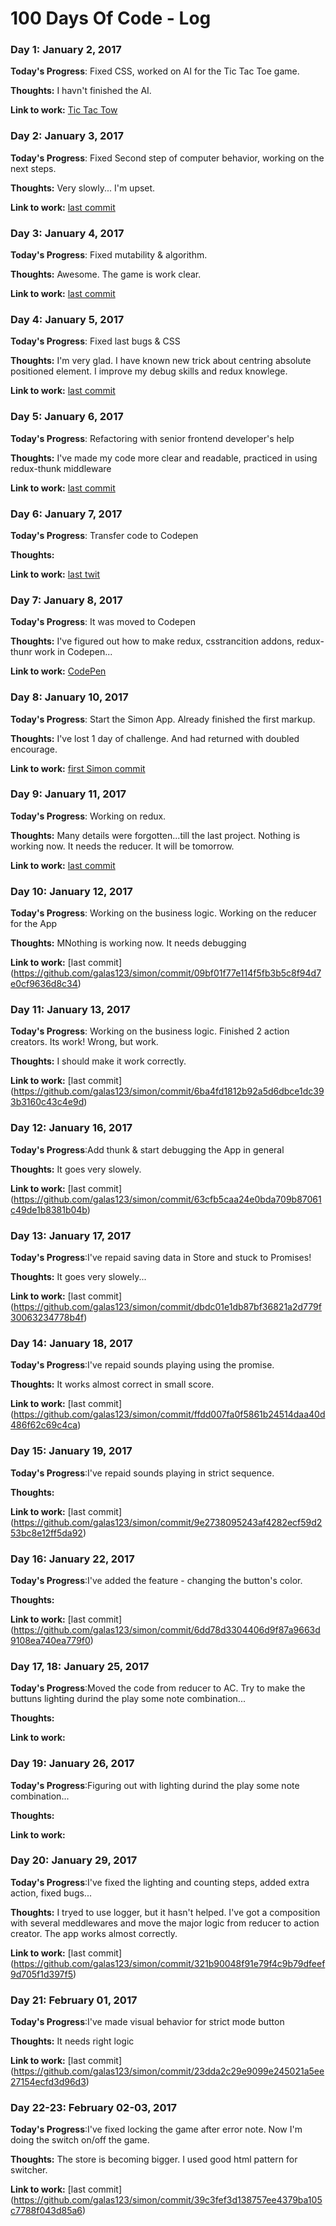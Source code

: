 # 100 Days Of Code - Log

### Day 1: January 2, 2017 

**Today's Progress**: Fixed CSS, worked on AI for the Tic Tac Toe game.

**Thoughts:** I havn't finished the AI.

**Link to work:** [Tic Tac Tow](https://github.com/galas123/TicTacToe/commit/59ffc9a6bb15ce067389141ef84bd5e5e6a12c8f)

### Day 2: January 3, 2017 

**Today's Progress**: Fixed Second step of computer behavior, working on the next steps.

**Thoughts:** Very slowly... I'm upset.

**Link to work:** [last commit](https://github.com/galas123/TicTacToe/commit/a8d05a14158ca55f070102a48f15a9a85a3b1b77)

### Day 3: January 4, 2017 

**Today's Progress**: Fixed mutability & algorithm.

**Thoughts:** Awesome. The game is work clear. 

**Link to work:** [last commit](https://github.com/galas123/TicTacToe/commit/ce66b784fd4b02e51f7fb03e02cc6d491d21f669)

### Day 4: January 5, 2017 

**Today's Progress**: Fixed last bugs & CSS

**Thoughts:** I'm very glad. I have known new trick about centring absolute positioned element. I improve my debug skills and redux knowlege. 

**Link to work:** [last commit](https://github.com/galas123/TicTacToe/commit/53ca1b2f276356fca664e5b7d08b3dee7b9930ef)

### Day 5: January 6, 2017 

**Today's Progress**: Refactoring with senior frontend developer's help

**Thoughts:** I've made my code more clear and readable, practiced in using redux-thunk middleware

**Link to work:** [last commit](https://github.com/galas123/TicTacToe/commit/f9c0d3bd272ab97c667aa2d135c4002f07fb5352)

### Day 6: January 7, 2017 

**Today's Progress**: Transfer code to Codepen

**Thoughts:** 

**Link to work:** [last twit](https://twitter.com/feya__s/status/818061927909826560)

### Day 7: January 8, 2017 

**Today's Progress**: It was moved to Codepen

**Thoughts:** I've figured out how to make redux, csstrancition addons, redux-thunr work in Codepen... 

**Link to work:** [CodePen](http://codepen.io/galas123/pen/wgaRrN)

### Day 8: January 10, 2017 

**Today's Progress**: Start the Simon App. Already finished the first markup.

**Thoughts:** I've lost 1 day of challenge. And had returned with doubled encourage. 

**Link to work:** [first Simon commit](https://github.com/galas123/simon/commit/29404ee198d927fe0c41fcd9fac9cfd09bdae698)

### Day 9: January 11, 2017 

**Today's Progress**: Working on redux.

**Thoughts:** Many details were forgotten...till the last project. Nothing is working now. It needs the reducer. It will be tomorrow.

**Link to work:** [last commit](https://github.com/galas123/simon/commit/85f67bb75ee84ed9b8724c2f3a675b81a78163ce)

### Day 10: January 12, 2017 

**Today's Progress**: Working on the business logic. Working on the reducer for the App

**Thoughts:** MNothing is working now. It needs debugging

**Link to work:** [last commit] (https://github.com/galas123/simon/commit/09bf01f77e114f5fb3b5c8f94d7e0cf9636d8c34)

### Day 11: January 13, 2017 

**Today's Progress**: Working on the business logic. Finished 2 action creators. Its work! Wrong, but work.

**Thoughts:** I should make it work correctly.

**Link to work:** [last commit] (https://github.com/galas123/simon/commit/6ba4fd1812b92a5d6dbce1dc393b3160c43c4e9d)

### Day 12: January 16, 2017 

**Today's Progress**:Add thunk & start debugging the App in general

**Thoughts:** It goes very slowely.

**Link to work:** [last commit] (https://github.com/galas123/simon/commit/63cfb5caa24e0bda709b87061c49de1b8381b04b)

### Day 13: January 17, 2017 

**Today's Progress**:I've repaid saving data in Store and stuck to Promises! 

**Thoughts:** It goes very slowely...

**Link to work:** [last commit] (https://github.com/galas123/simon/commit/dbdc01e1db87bf36821a2d779f30063234778b4f)

### Day 14: January 18, 2017 

**Today's Progress**:I've repaid sounds playing using the promise. 

**Thoughts:** It works almost correct in small score.

**Link to work:** [last commit] (https://github.com/galas123/simon/commit/ffdd007fa0f5861b24514daa40d486f62c69c4ca)

### Day 15: January 19, 2017 

**Today's Progress**:I've repaid sounds playing in strict sequence. 

**Thoughts:** 

**Link to work:** [last commit] (https://github.com/galas123/simon/commit/9e2738095243af4282ecf59d253bc8e12ff5da92)

### Day 16: January 22, 2017 

**Today's Progress**:I've added the feature - changing the button's color. 

**Thoughts:** 

**Link to work:** [last commit] (https://github.com/galas123/simon/commit/6dd78d3304406d9f87a9663d9108ea740ea779f0)

### Day 17, 18: January 25, 2017 

**Today's Progress**:Moved the code from reducer to AC. Try to make the buttuns lighting durind the play some note combination... 

**Thoughts:** 

**Link to work:** 

### Day 19: January 26, 2017 

**Today's Progress**:Figuring out with lighting durind the play some note combination... 

**Thoughts:** 

**Link to work:** 


### Day 20: January 29, 2017 

**Today's Progress**:I've fixed the lighting and counting steps, added extra action, fixed bugs... 

**Thoughts:** I tryed to use logger, but it hasn't helped. I've got a composition with several meddlewares and move the major logic from reducer to action creator.   The app works almost correctly.

**Link to work:** [last commit] (https://github.com/galas123/simon/commit/321b90048f91e79f4c9b79dfeef9d705f1d397f5)

### Day 21: February 01, 2017 

**Today's Progress**:I've made visual behavior for strict mode button 

**Thoughts:** It needs right logic

**Link to work:** [last commit] (https://github.com/galas123/simon/commit/23dda2c29e9099e245021a5ee27154ecfd3d96d3)

### Day 22-23: February 02-03, 2017 

**Today's Progress**:I've fixed locking the game after error note. Now I'm doing the switch on/off the game.

**Thoughts:** The store is becoming bigger. I used good html pattern for switcher. 

**Link to work:** [last commit] (https://github.com/galas123/simon/commit/39c3fef3d138757ee4379ba105c7788f043d85a6)
